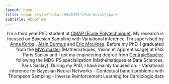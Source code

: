 ```yaml
---
layout: home
title: <span style="color:#628395">Tom Huix</span>
subtitle: About me
---
```


<div style="text-align: right"> I’m a third year PhD student at <a href="https://cmap.ip-paris.fr">CMAP (Ecole Polytechnique)</a>. My research is focused on Bayesian Sampling with Variational inference. I’m supervised by <a href="https://akorba.github.io/Publications.html">Anna Korba</a> , <a href="https://alain.perso.math.cnrs.fr">Alain Durmus</a> and <a href="https://scholar.google.fr/citations?user=_XE1LvQAAAAJ&hl=fr">Eric Moulines</a>. Before my PhD, I graduated from the <a href="https://www.master-mva.com">MVA master</a> (Mathematiques, Vision et Apprentissage) at ENS Paris Saclay and I got my engineering degree from <a href="https://www.centralesupelec.fr">CentraleSupélec</a> following the MDS-PS specialization (Mathématiques et Data Sciences, Paris Saclay). During my PhD, I have mainly focused on:
- Variational inference for Bayesian Neural Networks
- Contextual bandit problems with Thompson Sampling
- Inverse Reinforcement Learning for Cardiologic data </div>


